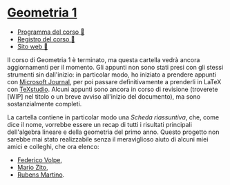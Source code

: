 # [Geometria 1](https://esami.unipi.it/programma.php?c=53668&aa=2022&cid=9&did=20)

- [Programma del corso 📘](https://esami.unipi.it/programma.php?c=53668&aa=2022&cid=9&did=20)
- [Registro del corso 📑](https://unimap.unipi.it/registri/dettregistriNEW.php?re=7084691::::&ri=9631)
- [Sito web 🔗](http://people.dm.unipi.it/salvetti/GeometriaI_Matematica/indice1.html)

Il corso di Geometria 1 è terminato, ma questa cartella vedrà ancora aggiornamenti per il momento. Gli appunti non sono stati presi con gli stessi strumenti sin dall'inizio: in particolar modo,
ho iniziato a prendere appunti con [Microsoft Journal](https://apps.microsoft.com/store/detail/microsoft-journal/9N318R854RHH?hl=it-it&gl=it), per poi passare definitivamente a prenderli in LaTeX con [TeXstudio](https://www.texstudio.org/). Alcuni appunti sono ancora in corso di revisione (troverete \[WIP\] nel titolo o un breve avviso all'inizio del documento), ma sono sostanzialmente completi.

La cartella contiene in particolar modo una *Scheda riassuntiva*, che, come dice il nome, vorrebbe essere un recap di
tutti i risultati principali dell'algebra lineare e della geometria del primo anno. Questo progetto non sarebbe mai stato realizzabile senza il meraviglioso
aiuto di alcuni miei amici e colleghi, che ora elenco:

   - [Federico Volpe](https://poisson.phc.dm.unipi.it/~volpe/),
   - [Mario Zito](mailto:m.zito12@studenti.unipi.it),
   - [Rubens Martino](mailto:r.martino3@studenti.unipi.it).